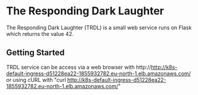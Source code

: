 # The Responding Dark Laughter
The Responding Dark Laughter (TRDL) is a small web service runs on Flask which returns the value 42.

## Getting Started
TRDL service can be access via a web browser with http://http://k8s-default-ingress-d51228ea22-1855932782.eu-north-1.elb.amazonaws.com/ or using cURL with "curl http://k8s-default-ingress-d51228ea22-1855932782.eu-north-1.elb.amazonaws.com/"

